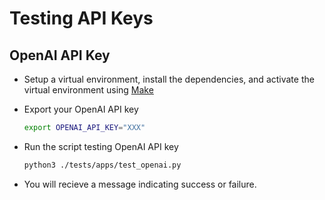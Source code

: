 # Testing API Keys

## OpenAI API Key

- Setup a virtual environment, install the dependencies, and activate the virtual environment using [Make](./dev_guide.md#using-the-makefile)
- Export your OpenAI API key

    ```bash
    export OPENAI_API_KEY="XXX"
    ```

- Run the script testing OpenAI API key

    ```bash
    python3 ./tests/apps/test_openai.py
    ```

- You will recieve a message indicating success or failure.
